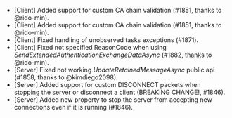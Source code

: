* [Client] Added support for custom CA chain validation (#1851, thanks to @rido-min).
* [Client] Added support for custom CA chain validation (#1851, thanks to @rido-min).
* [Client] Fixed handling of unobserved tasks exceptions (#1871).
* [Client] Fixed not specified ReasonCode when using _SendExtendedAuthenticationExchangeDataAsync_ (#1882, thanks to @rido-min).
* [Server] Fixed not working _UpdateRetainedMessageAsync_ public api (#1858, thanks to @kimdiego2098).
* [Server] Added support for custom DISCONNECT packets when stopping the server or disconnect a client (BREAKING CHANGE!, #1846).
* [Server] Added new property to stop the server from accepting new connections even if it is running (#1846).
